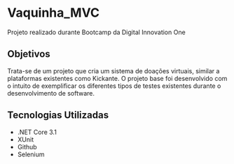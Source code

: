 # Vaquinha_MVC
Projeto realizado durante Bootcamp da Digital Innovation One

## Objetivos
Trata-se de um projeto que cria um sistema de doações virtuais, similar a plataformas existentes como Kickante.
O projeto base foi desenvolvido com o intuito de exemplificar os diferentes tipos de testes existentes durante o desenvolvimento de software.

## Tecnologias Utilizadas
 + .NET Core 3.1
 + XUnit
 + Github
 + Selenium

